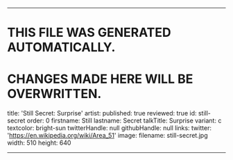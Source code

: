 ----

# THIS FILE WAS GENERATED AUTOMATICALLY.
# CHANGES MADE HERE WILL BE OVERWRITTEN.

title: 'Still Secret: Surprise'
artist:
  published: true
  reviewed: true
  id: still-secret
  order: 0
  firstname: Still
  lastname: Secret
  talkTitle: Surprise
  variant: c
  textcolor: bright-sun
  twitterHandle: null
  githubHandle: null
  links:
    twitter: 'https://en.wikipedia.org/wiki/Area_51'
  image:
    filename: still-secret.jpg
    width: 510
    height: 640

----

